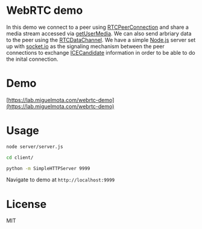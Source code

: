 # WebRTC demo

In this demo we connect to a peer using [RTCPeerConnection](https://developer.mozilla.org/en-US/docs/Web/API/RTCPeerConnection) and share a media stream accessed via [getUserMedia](https://developer.mozilla.org/en-US/docs/NavigatorUserMedia.getUserMedia). We can also send arbriary data to the peer using the [RTCDataChannel](https://developer.mozilla.org/en-US/docs/Web/API/RTCDataChannel). We have a simple [Node.js](http://nodejs.org/) server set up with [socket.io](http://socket.io/) as the signaling mechanism between the peer connections to exchange [ICECandidate](https://developer.mozilla.org/en-US/docs/Web/Events/icecandidate) information in order to be able to do the inital connection.

# Demo

[https://lab.miguelmota.com/webrtc-demo](https://lab.miguelmota.com/webrtc-demo)

# Usage

```bash
node server/server.js
```

```bash
cd client/

python -m SimpleHTTPServer 9999
```

Navigate to demo at `http://localhost:9999`

# License

MIT
